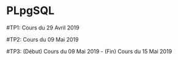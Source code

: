 # PLpgSQL


#TP1: Cours du 29 Avril 2019


#TP2: Cours du 09 Mai 2019


#TP3: (Début) Cours du 09 Mai 2019 - (Fin) Cours du 15 Mai 2019
